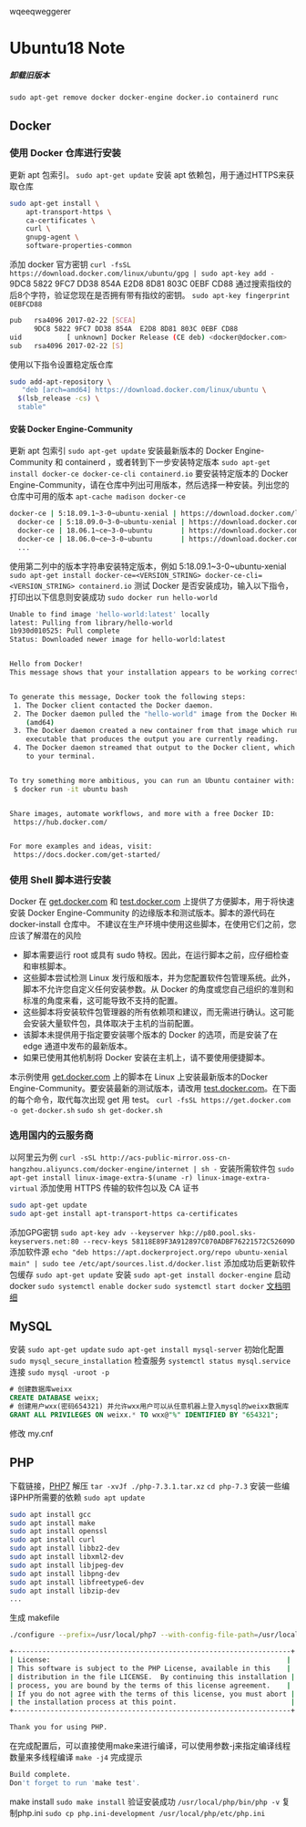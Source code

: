 wqeeqweggerer

# Ubuntu18  Note

##### 卸载旧版本
`sudo apt-get remove docker docker-engine docker.io containerd runc`
## Docker
### 使用 Docker 仓库进行安装
更新 apt 包索引。
`sudo apt-get update`
安装 apt 依赖包，用于通过HTTPS来获取仓库
```bash
sudo apt-get install \
    apt-transport-https \
    ca-certificates \
    curl \
    gnupg-agent \
    software-properties-common
```
添加 docker 官方密钥
`curl -fsSL https://download.docker.com/linux/ubuntu/gpg | sudo apt-key add -`
9DC8 5822 9FC7 DD38 854A E2D8 8D81 803C 0EBF CD88 通过搜索指纹的后8个字符，验证您现在是否拥有带有指纹的密钥。
`sudo apt-key fingerprint 0EBFCD88`
```bash
pub   rsa4096 2017-02-22 [SCEA]
      9DC8 5822 9FC7 DD38 854A  E2D8 8D81 803C 0EBF CD88
uid           [ unknown] Docker Release (CE deb) <docker@docker.com>
sub   rsa4096 2017-02-22 [S]
```
使用以下指令设置稳定版仓库
```bash
sudo add-apt-repository \
   "deb [arch=amd64] https://download.docker.com/linux/ubuntu \
  $(lsb_release -cs) \
  stable"
```
#### 安装 Docker Engine-Community
更新 apt 包索引
`sudo apt-get update`
安装最新版本的 Docker Engine-Community 和 containerd ，或者转到下一步安装特定版本
`sudo apt-get install docker-ce docker-ce-cli containerd.io`
要安装特定版本的 Docker Engine-Community，请在仓库中列出可用版本，然后选择一种安装。列出您的仓库中可用的版本
`apt-cache madison docker-ce`
```bash
docker-ce | 5:18.09.1~3-0~ubuntu-xenial | https://download.docker.com/linux/ubuntu  xenial/stable amd64 Packages
  docker-ce | 5:18.09.0~3-0~ubuntu-xenial | https://download.docker.com/linux/ubuntu  xenial/stable amd64 Packages
  docker-ce | 18.06.1~ce~3-0~ubuntu       | https://download.docker.com/linux/ubuntu  xenial/stable amd64 Packages
  docker-ce | 18.06.0~ce~3-0~ubuntu       | https://download.docker.com/linux/ubuntu  xenial/stable amd64 Packages
  ...
```
使用第二列中的版本字符串安装特定版本，例如 5:18.09.1~3-0~ubuntu-xenial
`sudo apt-get install docker-ce=<VERSION_STRING> docker-ce-cli=<VERSION_STRING> containerd.io`
测试 Docker 是否安装成功，输入以下指令，打印出以下信息则安装成功
`sudo docker run hello-world`
```bash
Unable to find image 'hello-world:latest' locally
latest: Pulling from library/hello-world
1b930d010525: Pull complete                                                                                                                                  Digest: sha256:c3b4ada4687bbaa170745b3e4dd8ac3f194ca95b2d0518b417fb47e5879d9b5f
Status: Downloaded newer image for hello-world:latest


Hello from Docker!
This message shows that your installation appears to be working correctly.


To generate this message, Docker took the following steps:
 1. The Docker client contacted the Docker daemon.
 2. The Docker daemon pulled the "hello-world" image from the Docker Hub.
    (amd64)
 3. The Docker daemon created a new container from that image which runs the
    executable that produces the output you are currently reading.
 4. The Docker daemon streamed that output to the Docker client, which sent it
    to your terminal.


To try something more ambitious, you can run an Ubuntu container with:
 $ docker run -it ubuntu bash


Share images, automate workflows, and more with a free Docker ID:
 https://hub.docker.com/


For more examples and ideas, visit:
 https://docs.docker.com/get-started/
```
### 使用 Shell 脚本进行安装
Docker 在 [get.docker.com](get.docker.com) 和 [test.docker.com](test.docker.com) 上提供了方便脚本，用于将快速安装 Docker Engine-Community 的边缘版本和测试版本。脚本的源代码在 docker-install 仓库中。 不建议在生产环境中使用这些脚本，在使用它们之前，您应该了解潜在的风险
- 脚本需要运行 root 或具有 sudo 特权。因此，在运行脚本之前，应仔细检查和审核脚本。
- 这些脚本尝试检测 Linux 发行版和版本，并为您配置软件包管理系统。此外，脚本不允许您自定义任何安装参数。从 Docker 的角度或您自己组织的准则和标准的角度来看，这可能导致不支持的配置。
- 这些脚本将安装软件包管理器的所有依赖项和建议，而无需进行确认。这可能会安装大量软件包，具体取决于主机的当前配置。
- 该脚本未提供用于指定要安装哪个版本的 Docker 的选项，而是安装了在 edge 通道中发布的最新版本。
- 如果已使用其他机制将 Docker 安装在主机上，请不要使用便捷脚本。

本示例使用 [get.docker.com](get.docker.com) 上的脚本在 Linux 上安装最新版本的Docker Engine-Community。要安装最新的测试版本，请改用 [test.docker.com](test.docker.com)。在下面的每个命令，取代每次出现 get 用 test。
`curl -fsSL https://get.docker.com -o get-docker.sh`
`sudo sh get-docker.sh`
### 选用国内的云服务商
以阿里云为例
`curl -sSL http://acs-public-mirror.oss-cn-hangzhou.aliyuncs.com/docker-engine/internet | sh -`
安装所需软件包
`sudo apt-get install linux-image-extra-$(uname -r) linux-image-extra-virtual`
添加使用 HTTPS 传输的软件包以及 CA 证书
```bash
sudo apt-get update
sudo apt-get install apt-transport-https ca-certificates
```
添加GPG密钥
`sudo apt-key adv --keyserver hkp://p80.pool.sks-keyservers.net:80 --recv-keys 58118E89F3A912897C070ADBF76221572C52609D`
添加软件源
`echo "deb https://apt.dockerproject.org/repo ubuntu-xenial main" | sudo tee /etc/apt/sources.list.d/docker.list`
添加成功后更新软件包缓存
`sudo apt-get update`
安装
`sudo apt-get install docker-engine`
启动 docker
`sudo systemctl enable docker`
`sudo systemctl start docker`
[文档明细](https://www.runoob.com/docker/ubuntu-docker-install.html)

## MySQL
安装
`sudo apt-get update`
`sudo apt-get install mysql-server`
初始化配置
`sudo mysql_secure_installation`
检查服务
`systemctl status mysql.service`
连接
`sudo mysql -uroot -p`
```sql
# 创建数据库weixx
CREATE DATABASE weixx;
# 创建用户wxx(密码654321) 并允许wxx用户可以从任意机器上登入mysql的weixx数据库
GRANT ALL PRIVILEGES ON weixx.* TO wxx@"%" IDENTIFIED BY "654321";
```
修改 my.cnf


## PHP
下载链接，[PHP7](https://www.php.net/distributions/php-7.3.11.tar.gz)
解压
`tar -xvJf ./php-7.3.1.tar.xz`
`cd php-7.3`
安装一些编译PHP所需要的依赖
`sudo apt update`
```bash
sudo apt install gcc
sudo apt install make
sudo apt install openssl
sudo apt install curl
sudo apt install libbz2-dev
sudo apt install libxml2-dev
sudo apt install libjpeg-dev
sudo apt install libpng-dev
sudo apt install libfreetype6-dev
sudo apt install libzip-dev
...
```
生成 makefile
```bash
./configure --prefix=/usr/local/php7 --with-config-file-path=/usr/local/php/etc --enable-fpm --with-fpm-user=lx --with-fpm-group=lx --with-mysqli --with-pdo-mysql --with-iconv-dir --with-freetype-dir --with-jpeg-dir --with-png-dir --with-zlib --with-libxml-dir=/usr --enable-xml --disable-rpath --enable-bcmath --enable-shmop --enable-sysvsem --enable-inline-optimization --with-curl --enable-mbregex --enable-mbstring --enable-ftp --with-gd --with-openssl --with-mhash --enable-pcntl --enable-sockets --with-xmlrpc --enable-zip --enable-soap --without-pear --with-gettext --disable-fileinfo --enable-maintainer-zts
```
```bash
+--------------------------------------------------------------------+
| License:                                                          |
| This software is subject to the PHP License, available in this    |
| distribution in the file LICENSE.  By continuing this installation |
| process, you are bound by the terms of this license agreement.    |
| If you do not agree with the terms of this license, you must abort |
| the installation process at this point.                            |
+--------------------------------------------------------------------+

Thank you for using PHP.
```
在完成配置后，可以直接使用make来进行编译，可以使用参数-j来指定编译线程数量来多线程编译
`make -j4`
完成提示
```bash
Build complete.
Don't forget to run 'make test'.
```
make install
`sudo make install`
验证安装成功
`/usr/local/php/bin/php -v`
复制php.ini
`sudo cp php.ini-development /usr/local/php/etc/php.ini`












